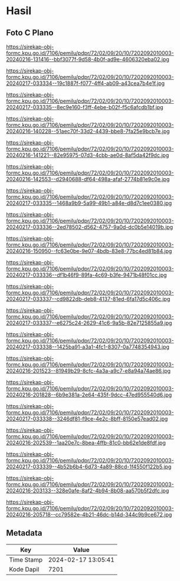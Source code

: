 # Hasil

## Foto C Plano

https://sirekap-obj-formc.kpu.go.id/7106/pemilu/pdpr/72/02/09/20/10/7202092010003-20240216-131416--bbf3077f-9d58-4b0f-ad9e-4606320eba02.jpg

https://sirekap-obj-formc.kpu.go.id/7106/pemilu/pdpr/72/02/09/20/10/7202092010003-20240217-033334--19c1887f-f077-4ff4-ab09-a43cea7b4e1f.jpg

https://sirekap-obj-formc.kpu.go.id/7106/pemilu/pdpr/72/02/09/20/10/7202092010003-20240217-033335--8ec9e160-f3ff-4ebe-b02f-f5c6afcdb1bf.jpg

https://sirekap-obj-formc.kpu.go.id/7106/pemilu/pdpr/72/02/09/20/10/7202092010003-20240216-140228--51aec70f-33d2-4439-bbe8-7fa25e9bcb7e.jpg

https://sirekap-obj-formc.kpu.go.id/7106/pemilu/pdpr/72/02/09/20/10/7202092010003-20240216-141221--82e95975-07d3-4cbb-ae0d-8af5da42f9dc.jpg

https://sirekap-obj-formc.kpu.go.id/7106/pemilu/pdpr/72/02/09/20/10/7202092010003-20240216-142553--d2940688-df64-498a-afaf-2774b81e9c0e.jpg

https://sirekap-obj-formc.kpu.go.id/7106/pemilu/pdpr/72/02/09/20/10/7202092010003-20240217-033335--1468a9b9-5a99-49b1-a84e-d8d7c1ee0380.jpg

https://sirekap-obj-formc.kpu.go.id/7106/pemilu/pdpr/72/02/09/20/10/7202092010003-20240217-033336--2ed78502-d562-4757-9a0d-dc0b5e14019b.jpg

https://sirekap-obj-formc.kpu.go.id/7106/pemilu/pdpr/72/02/09/20/10/7202092010003-20240216-150950--fc63e0be-9e07-4bdb-83e8-77bc4ed81b84.jpg

https://sirekap-obj-formc.kpu.go.id/7106/pemilu/pdpr/72/02/09/20/10/7202092010003-20240217-033336--df1b46f9-89fa-4c69-b3fe-9471b48f01cc.jpg

https://sirekap-obj-formc.kpu.go.id/7106/pemilu/pdpr/72/02/09/20/10/7202092010003-20240217-033337--cd9822db-deb8-4137-81ed-6fa17d5c406c.jpg

https://sirekap-obj-formc.kpu.go.id/7106/pemilu/pdpr/72/02/09/20/10/7202092010003-20240217-033337--e6275c24-2629-41c6-9a5b-82e7125855a9.jpg

https://sirekap-obj-formc.kpu.go.id/7106/pemilu/pdpr/72/02/09/20/10/7202092010003-20240217-033338--1425ba91-a3a1-4fc1-8307-0a7748354943.jpg

https://sirekap-obj-formc.kpu.go.id/7106/pemilu/pdpr/72/02/09/20/10/7202092010003-20240216-201523--81949b29-8cfc-4a3a-a9c7-e8a94a74ae86.jpg

https://sirekap-obj-formc.kpu.go.id/7106/pemilu/pdpr/72/02/09/20/10/7202092010003-20240216-201828--6b9e381a-2e64-435f-9dcc-47ed955540d6.jpg

https://sirekap-obj-formc.kpu.go.id/7106/pemilu/pdpr/72/02/09/20/10/7202092010003-20240217-033338--3246df81-f9ce-4e2c-8bff-8150e57ead02.jpg

https://sirekap-obj-formc.kpu.go.id/7106/pemilu/pdpr/72/02/09/20/10/7202092010003-20240216-202539--1aa20e7c-8bea-4ffb-81c0-bb62e1de8fdf.jpg

https://sirekap-obj-formc.kpu.go.id/7106/pemilu/pdpr/72/02/09/20/10/7202092010003-20240217-033339--4b52b6b4-6d73-4a89-88cd-1f4550f122b5.jpg

https://sirekap-obj-formc.kpu.go.id/7106/pemilu/pdpr/72/02/09/20/10/7202092010003-20240216-203133--328e0afe-8af2-4b94-8b08-aa570b5f2dfc.jpg

https://sirekap-obj-formc.kpu.go.id/7106/pemilu/pdpr/72/02/09/20/10/7202092010003-20240216-205718--cc79582e-4b21-46dc-b14d-344c9b9ce672.jpg


## Metadata

| Key        | Value               |
| ---------- | ------------------- |
| Time Stamp | 2024-02-17 13:05:41 |
| Kode Dapil | 7201                |



